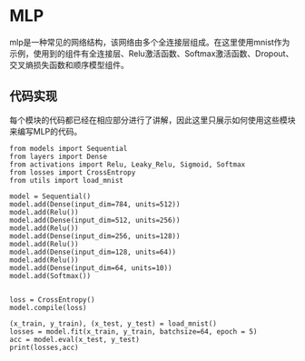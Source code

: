 # MLP

mlp是一种常见的网络结构，该网络由多个全连接层组成。在这里使用mnist作为示例，使用到的组件有全连接层、Relu激活函数、Softmax激活函数、Dropout、交叉熵损失函数和顺序模型组件。

## 代码实现
每个模块的代码都已经在相应部分进行了讲解，因此这里只展示如何使用这些模块来编写MLP的代码。
```
from models import Sequential
from layers import Dense
from activations import Relu, Leaky_Relu, Sigmoid, Softmax
from losses import CrossEntropy
from utils import load_mnist

model = Sequential()
model.add(Dense(input_dim=784, units=512))
model.add(Relu())
model.add(Dense(input_dim=512, units=256))
model.add(Relu())
model.add(Dense(input_dim=256, units=128))
model.add(Relu())
model.add(Dense(input_dim=128, units=64))
model.add(Relu())
model.add(Dense(input_dim=64, units=10))
model.add(Softmax())


loss = CrossEntropy()
model.compile(loss)

(x_train, y_train), (x_test, y_test) = load_mnist()
losses = model.fit(x_train, y_train, batchsize=64, epoch = 5)
acc = model.eval(x_test, y_test)
print(losses,acc)
```